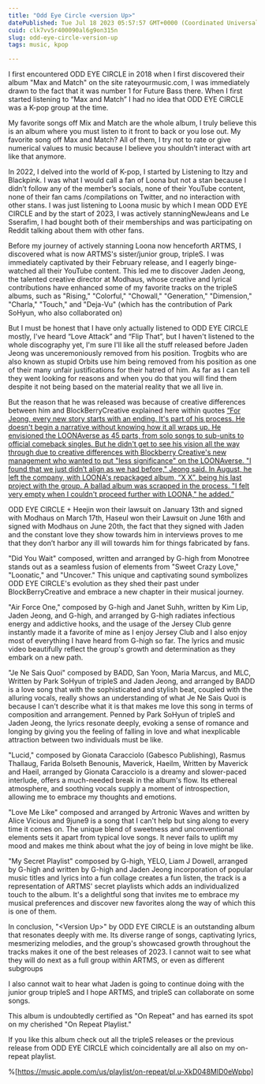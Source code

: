 ```yaml
---
title: "Odd Eye Circle <version Up>"
datePublished: Tue Jul 18 2023 05:57:57 GMT+0000 (Coordinated Universal Time)
cuid: clk7vv5r400090al6g9on315n
slug: odd-eye-circle-version-up
tags: music, kpop

---
```


I first encountered ODD EYE CIRCLE in 2018 when I first discovered their album "Max and Match" on the site rateyourmusic.com, I was immediately drawn to the fact that it was number 1 for Future Bass there. When I first started listening to “Max and Match” I had no idea that ODD EYE CIRCLE was a K-pop group at the time.

My favorite songs off Mix and Match are the whole album, I truly believe this is an album where you must listen to it front to back or you lose out. My favorite song off Max and Match? All of them, I try not to rate or give numerical values to music because I believe you shouldn’t interact with art like that anymore.

In 2022, I delved into the world of K-pop, I started by Listening to Itzy and Blackpink. I was what I would call a fan of Loona but not a stan because I didn’t follow any of the member’s socials, none of their YouTube content, none of their fan cams /compilations on Twitter, and no interaction with other stans. I was just listening to Loona music by which I mean ODD EYE CIRCLE and by the start of 2023, I was actively stanningNewJeans and Le Sserafim, I had bought both of their memberships and was participating on Reddit talking about them with other fans.

Before my journey of actively stanning Loona now henceforth ARTMS, I discovered what is now ARTMS's sister/junior group, tripleS. I was immediately captivated by their February release, and I eagerly binge-watched all their YouTube content. This led me to discover Jaden Jeong, the talented creative director at Modhaus, whose creative and lyrical contributions have enhanced some of my favorite tracks on the tripleS albums, such as "Rising," "Colorful," "Chowall," "Generation," "Dimension," "Charla," "Touch," and "Deja-Vu" (which has the contribution of Park SoHyun, who also collaborated on)

But I must be honest that I have only actually listened to ODD EYE CIRCLE mostly, I've heard “Love Attack” and “Flip That”, but I haven't listened to the whole discography yet, I'm sure I'll like all the stuff released before Jaden Jeong was unceremoniously removed from his position. Trogbits who are also known as stupid Orbits use him being removed from his position as one of their many unfair justifications for their hatred of him. As far as I can tell they went looking for reasons and when you do that you will find them despite it not being based on the material reality that we all live in.

But the reason that he was released was because of creative differences between him and BlockBerryCreative explained here within quotes [“For Jeong, every new story starts with an ending. It's part of his process. He doesn't begin a narrative without knowing how it all wraps up. He envisioned the LOONAverse as 45 parts, from solo songs to sub-units to official comeback singles. But he didn't get to see his vision all the way through due to creative differences with Blockberry Creative's new management who wanted to put "less significance" on the LOONAverse. "I found that we just didn’t align as we had before," Jeong said. In August, he left the company, with LOONA's repackaged album, “X X”, being his last project with the group. A ballad album was scrapped in the process. "I felt very empty when I couldn't proceed further with LOONA," he added.”](https://www.mtv.com/news/4ppn2n/jaden-jeong-onlyoneof-loona-interview)

ODD EYE CIRCLE + Heejin won their lawsuit on January 13th and signed with Modhaus on March 17th, Haseul won their Lawsuit on June 16th and signed with Modhaus on June 20th, the fact that they signed with Jaden and the constant love they show towards him in interviews proves to me that they don’t harbor any ill will towards him for things fabricated by fans.

"Did You Wait" composed, written and arranged by G-high from Monotree stands out as a seamless fusion of elements from "Sweet Crazy Love," "Loonatic," and "Uncover." This unique and captivating sound symbolizes ODD EYE CIRCLE's evolution as they shed their past under BlockBerryCreative and embrace a new chapter in their musical journey.

"Air Force One," composed by G-high and Janet Suhh, written by Kim Lip, Jaden Jeong, and G-high, and arranged by G-high radiates infectious energy and addictive hooks, and the usage of the Jersey Club genre instantly made it a favorite of mine as I enjoy Jersey Club and I also enjoy most of everything I have heard from G-high so far. The lyrics and music video beautifully reflect the group's growth and determination as they embark on a new path.

"Je Ne Sais Quoi" composed by BADD, San Yoon, Maria Marcus, and MLC, Written by Park SoHyun of tripleS and Jaden Jeong, and arranged by BADD is a love song that with the sophisticated and stylish beat, coupled with the alluring vocals, really shows an understanding of what Je Ne Sais Quoi is because I can't describe what it is that makes me love this song in terms of composition and arrangement. Penned by Park SoHyun of tripleS and Jaden Jeong, the lyrics resonate deeply, evoking a sense of romance and longing by giving you the feeling of falling in love and what inexplicable attraction between two individuals must be like.

"Lucid," composed by Gionata Caracciolo (Gabesco Publishing), Rasmus Thallaug, Farida Bolseth Benounis, Maverick, Haeilm, Written by Maverick and Haeil, arranged by Gionata Caracciolo is a dreamy and slower-paced interlude, offers a much-needed break in the album's flow. Its ethereal atmosphere, and soothing vocals supply a moment of introspection, allowing me to embrace my thoughts and emotions.

"Love Me Like" composed and arranged by Artronic Waves and written by Alice Vicious and 9june9 is a song that I can't help but sing along to every time it comes on. The unique blend of sweetness and unconventional elements sets it apart from typical love songs. It never fails to uplift my mood and makes me think about what the joy of being in love might be like.

"My Secret Playlist" composed by G-high, YELO, Liam J Dowell, arranged by G-high and written by G-high and Jaden Jeong incorporation of popular music titles and lyrics into a fun collage creates a fun listen, the track is a representation of ARTMS' secret playlists which adds an individualized touch to the album. It's a delightful song that invites me to embrace my musical preferences and discover new favorites along the way of which this is one of them.

In conclusion, "&lt;Version Up&gt;" by ODD EYE CIRCLE is an outstanding album that resonates deeply with me. Its diverse range of songs, captivating lyrics, mesmerizing melodies, and the group's showcased growth throughout the tracks makes it one of the best releases of 2023. I cannot wait to see what they will do next as a full group within ARTMS, or even as different subgroups

I also cannot wait to hear what Jaden is going to continue doing with the junior group tripleS and I hope ARTMS, and tripleS can collaborate on some songs.

This album is undoubtedly certified as "On Repeat" and has earned its spot on my cherished "On Repeat Playlist."

If you like this album check out all the tripleS releases or the previous release from ODD EYE CIRCLE which coincidentally are all also on my on-repeat playlist.

%[https://music.apple.com/us/playlist/on-repeat/pl.u-XkD048MID0eWpbp]